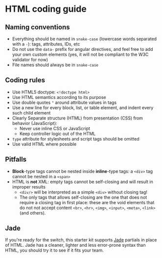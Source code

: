 # HTML coding guide

## Naming conventions

- Everything should be named in `snake-case` (lowercase words separated with a `-`): tags, attributes, IDs, etc
- Do not use the `data-` prefix for angular directives, and feel free to add your own custom elements (yes, it will
  not be compliant to the W3C validator for now)
- File names should always be in `snake-case`

## Coding rules

- Use HTML5 doctype: `<!doctype html>`
- Use HTML semantics according to its purpose
- Use double quotes `"` around attribute values in tags
- Use a new line for every block, list, or table element, and indent every such child element
- Clearly Separate structure (HTML) from presentation (CSS) from behavior (JavaScript):
  * Never use inline CSS or JavaScript
  * Keep controller logic out of the HTML
- `type` attribute for stylesheets and script tags should be omitted
- Use valid HTML where possible

## Pitfalls

- **Block**-type tags cannot be nested inside **inline**-type tags: a `<div>` tag cannot be nested in a `<span>`
- HTML is **not** XML: empty tags cannot be self-closing and will result in improper results
  * `<div/>` will be interpreted as a simple `<div>` without closing tag!
  * The only tags that allows self-closing are the one that does not require a closing tag in first place:
    these are the void elements that do not not accept content `<br>`, `<hr>`, `<img>`, `<input>`, `<meta>`, `<link>`
    (and others).

## Jade

If you're ready for the switch, this starter kit supports [Jade](http://jade-lang.com/) partials in place of HTML.
Jade has a cleaner, lighter and less error-prone syntax than HTML, you should try it to see if it fits your team.
